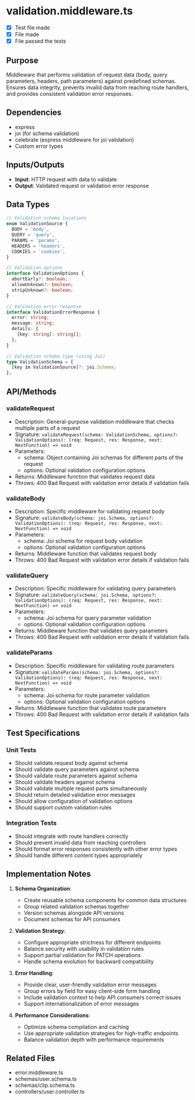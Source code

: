 # validation.middleware.ts

- [x] Test file made
- [x] File made
- [x] File passed the tests

## Purpose

Middleware that performs validation of request data (body, query parameters, headers, path parameters) against predefined schemas. Ensures data integrity, prevents invalid data from reaching route handlers, and provides consistent validation error responses.

## Dependencies

- express
- joi (for schema validation)
- celebrate (express middleware for joi validation)
- Custom error types

## Inputs/Outputs

- **Input**: HTTP request with data to validate
- **Output**: Validated request or validation error response

## Data Types

```typescript
// Validation schema locations
enum ValidationSource {
  BODY = 'body',
  QUERY = 'query',
  PARAMS = 'params',
  HEADERS = 'headers',
  COOKIES = 'cookies',
}

// Validation options
interface ValidationOptions {
  abortEarly?: boolean;
  allowUnknown?: boolean;
  stripUnknown?: boolean;
}

// Validation error response
interface ValidationErrorResponse {
  error: string;
  message: string;
  details: {
    [key: string]: string[];
  };
}

// Validation schema type (using Joi)
type ValidationSchema = {
  [key in ValidationSource]?: joi.Schema;
};
```

## API/Methods

### validateRequest

- Description: General-purpose validation middleware that checks multiple parts of a request
- Signature: `validateRequest(schema: ValidationSchema, options?: ValidationOptions): (req: Request, res: Response, next: NextFunction) => void`
- Parameters:
  - schema: Object containing Joi schemas for different parts of the request
  - options: Optional validation configuration options
- Returns: Middleware function that validates request data
- Throws: 400 Bad Request with validation error details if validation fails

### validateBody

- Description: Specific middleware for validating request body
- Signature: `validateBody(schema: joi.Schema, options?: ValidationOptions): (req: Request, res: Response, next: NextFunction) => void`
- Parameters:
  - schema: Joi schema for request body validation
  - options: Optional validation configuration options
- Returns: Middleware function that validates request body
- Throws: 400 Bad Request with validation error details if validation fails

### validateQuery

- Description: Specific middleware for validating query parameters
- Signature: `validateQuery(schema: joi.Schema, options?: ValidationOptions): (req: Request, res: Response, next: NextFunction) => void`
- Parameters:
  - schema: Joi schema for query parameter validation
  - options: Optional validation configuration options
- Returns: Middleware function that validates query parameters
- Throws: 400 Bad Request with validation error details if validation fails

### validateParams

- Description: Specific middleware for validating route parameters
- Signature: `validateParams(schema: joi.Schema, options?: ValidationOptions): (req: Request, res: Response, next: NextFunction) => void`
- Parameters:
  - schema: Joi schema for route parameter validation
  - options: Optional validation configuration options
- Returns: Middleware function that validates route parameters
- Throws: 400 Bad Request with validation error details if validation fails

## Test Specifications

### Unit Tests

- Should validate request body against schema
- Should validate query parameters against schema
- Should validate route parameters against schema
- Should validate headers against schema
- Should validate multiple request parts simultaneously
- Should return detailed validation error messages
- Should allow configuration of validation options
- Should support custom validation rules

### Integration Tests

- Should integrate with route handlers correctly
- Should prevent invalid data from reaching controllers
- Should format error responses consistently with other error types
- Should handle different content types appropriately

## Implementation Notes

1. **Schema Organization**:

   - Create reusable schema components for common data structures
   - Group related validation schemas together
   - Version schemas alongside API versions
   - Document schemas for API consumers

2. **Validation Strategy**:

   - Configure appropriate strictness for different endpoints
   - Balance security with usability in validation rules
   - Support partial validation for PATCH operations
   - Handle schema evolution for backward compatibility

3. **Error Handling**:

   - Provide clear, user-friendly validation error messages
   - Group errors by field for easy client-side form handling
   - Include validation context to help API consumers correct issues
   - Support internationalization of error messages

4. **Performance Considerations**:
   - Optimize schema compilation and caching
   - Use appropriate validation strategies for high-traffic endpoints
   - Balance validation depth with performance requirements

## Related Files

- error.middleware.ts
- schemas/user.schema.ts
- schemas/clip.schema.ts
- controllers/user.controller.ts
